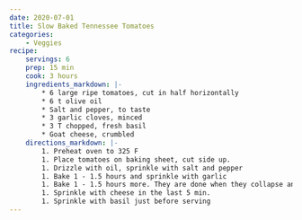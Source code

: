 ```yaml
---
date: 2020-07-01
title: Slow Baked Tennessee Tomatoes
categories:
    - Veggies
recipe:
    servings: 6 
    prep: 15 min
    cook: 3 hours
    ingredients_markdown: |-
        * 6 large ripe tomatoes, cut in half horizontally
        * 6 t olive oil
        * Salt and pepper, to taste
        * 3 garlic cloves, minced
        * 3 T chopped, fresh basil
        * Goat cheese, crumbled
    directions_markdown: |-
        1. Preheat oven to 325 F
        1. Place tomatoes on baking sheet, cut side up.
        1. Drizzle with oil, sprinkle with salt and pepper
        1. Bake 1 - 1.5 hours and sprinkle with garlic
        1. Bake 1 - 1.5 hours more. They are done when they collapse and start to carmelize.
        1. Sprinkle with cheese in the last 5 min.
        1. Sprinkle with basil just before serving
---
```


